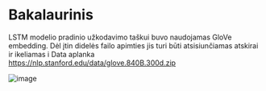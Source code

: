 # Bakalaurinis

LSTM modelio pradinio užkodavimo taškui buvo naudojamas GloVe embedding. Dėl įtin didelės failo apimties jis turi būti atsisiunčiamas atskirai ir ikeliamas i Data aplanka 
https://nlp.stanford.edu/data/glove.840B.300d.zip

![image](https://user-images.githubusercontent.com/90186260/236218886-6044eae8-af79-47e4-8a39-72210bc075ff.png)
